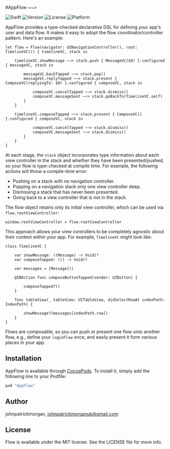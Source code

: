 #AppFlow ~~>

![Swift](https://img.shields.io/badge/Swift-3.0-green.svg?style=flat)
![Version](https://img.shields.io/cocoapods/v/AppFlow.svg?style=flat)
![License](https://img.shields.io/cocoapods/l/AppFlow.svg?style=flat)
![Platform](https://img.shields.io/cocoapods/p/AppFlow.svg?style=flat)

AppFlow provides a type-checked declarative DSL for defining your app's user and data flow. It makes it easy to adopt the flow coordinator/controller pattern. Here's an example:


    let flow = Flow(navigator: UINavigationController(), root: TimelineVC()) { timelineVC, stack in
        
        timelineVC.showMessage ~~> stack.push { MessageVC($0) }.configured { messageVC, stack in
            
            messageVC.backTapped ~~> stack.pop()
            messageVC.replyTapped ~~> stack.present { ComposeVC(replyingTo: $0) }.configured { composeVC, stack in
            
            	composeVC.cancelTapped ~~> stack.dismiss()
            	composeVC.messageSent ~~> stack.goBackTo(TimelineVC.self)
            }
        }
        
        timelineVC.composeTapped ~~> stack.present { ComposeVC() }.configured { composeVC, stack in
            
            	composeVC.cancelTapped ~~> stack.dismiss()
            	composeVC.messageSent ~~> stack.dismiss()
            }
        }
    }
  
At each stage, the `stack` object incorporates type information about each view controller in the stack and whether they have been presented/pushed, so your flow is type-checked at compile time. For example, the following actions will throw a compile-time error:

- Pushing on a stack with no navigation controller.
- Popping on a navigation stack only one view controller deep.
- Dismissing a stack that has never been presented.
- Going back to a view controller that is not in the stack. 

The flow object retains only its initial view controller, which can be used via `flow.rootViewController`:

	window.rootViewController = flow.rootViewController

This approach allows your view controllers to be completely agnostic about their context within your app. For example, `TimelineVC` might look like:

	class TimelineVC {
	
		var showMessage: ((Message) -> Void)?
		var composeTapped: (() -> Void)?
		
		var messages = [Message]()
		
		@IBAction func composeButtonTapped(sender: UIButton) {
			
			composeTapped?()
		}
		
		func tableView(_ tableView: UITableView, didSelectRowAt indexPath: IndexPath) {
        
        	showMessage?(messages[indexPath.row])
    	}
	}

Flows are composable, so you can push or present one flow onto another flow, e.g., define your `loginFlow` once, and easily present it form various places in your app.

## Installation

AppFlow is available through [CocoaPods](http://cocoapods.org). To install
it, simply add the following line to your Podfile:

```ruby
pod "AppFlow"
```

## Author

johnpatrickmorgan, johnpatrickmorganuk@gmail.com

## License

Flow is available under the MIT license. See the LICENSE file for more info.
